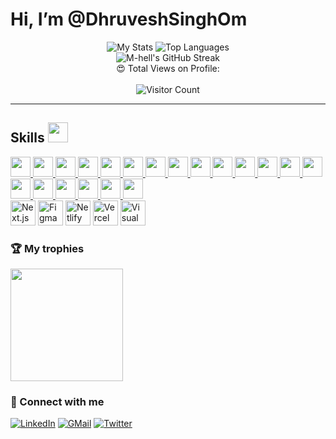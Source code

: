 
<!--
**DhruveshOm/DhruveshOm** is a ✨ _special_ ✨ repository because its `README.md` (this file) appears on your GitHub profile.

Here are some ideas to get you started:

- 🔭 I’m currently working on ...
- 🌱 I’m currently learning ...
- 👯 I’m looking to collaborate on ...
- 🤔 I’m looking for help with ...
- 💬 Ask me about ...
- 📫 How to reach me: ...
- 😄 Pronouns: ...
- ⚡ Fun fact: ...
-->

# Hi, I’m @DhruveshSinghOm

<div align="center">
 <img src="https://github-readme-stats.vercel.app/api?username=M-hell&theme=midnight-purple" alt="My Stats" />
 <img src="https://github-readme-stats.vercel.app/api/top-langs/?username=M-hell&theme=midnight-purple" alt="Top Languages" />
</div>

<div align="center">
 <img src="https://github-readme-streak-stats.herokuapp.com/?user=M-hell&theme=vision-friendly-dark" alt="M-hell's GitHub Streak" />
</div>

<div align="center">
 😍 Total Views on Profile:<br><br> 
 <img src="https://profile-counter.glitch.me/M-hell/count.svg" alt="Visitor Count" />
</div>

---

<h2> Skills <img src = "https://raw.githubusercontent.com/rahulbanerjee26/githubProfileReadmeGenerator/main/gifs/code.gif" width = 32px height=32px> </h2>

<a href="https://github.com/M-hell?tab=repositories&q=&type=&language=python&sort=">
 <img width="32px" height="32px" src="https://raw.githubusercontent.com/rahulbanerjee26/githubAboutMeGenerator/main/icons/python.svg">
</a>
<a href="https://github.com/M-hell?tab=repositories&q=&type=&language=c&sort=">
 <img width="32px" height="32px" src="https://raw.githubusercontent.com/rahulbanerjee26/githubAboutMeGenerator/main/icons/c.svg">
</a>
<a href="https://github.com/M-hell?tab=repositories&q=&type=&language=cpp&sort=">
 <img width="32px" height="32px" src="https://raw.githubusercontent.com/rahulbanerjee26/githubAboutMeGenerator/main/icons/cpp.svg">
</a>
<a href="https://github.com/M-hell?tab=repositories&q=&type=&language=java&sort=">
 <img width="32px" height="32px" src="https://raw.githubusercontent.com/rahulbanerjee26/githubAboutMeGenerator/main/icons/java.svg">
</a>
 
<a href="https://github.com/M-hell?tab=repositories&q=&type=&language=sqlite&sort=">
 <img width="32px" height="32px" src="https://raw.githubusercontent.com/rahulbanerjee26/githubAboutMeGenerator/main/icons/sqlite.svg">
</a>
 
<a href="https://github.com/M-hell?tab=repositories&q=&type=&language=html&sort=">
 <img width="32px" height="32px" src="https://raw.githubusercontent.com/rahulbanerjee26/githubAboutMeGenerator/main/icons/html.svg">
</a>
<a href="https://github.com/M-hell?tab=repositories&q=&type=&language=css&sort=">
 <img width="32px" height="32px" src="https://raw.githubusercontent.com/rahulbanerjee26/githubAboutMeGenerator/main/icons/css.svg">
</a>
<a href="https://github.com/M-hell?tab=repositories&q=&type=&language=javascript&sort=">
 <img width="32px" height="32px" src="https://raw.githubusercontent.com/rahulbanerjee26/githubAboutMeGenerator/main/icons/javascript.svg">
</a>
<a href="https://github.com/M-hell?tab=repositories&q=&type=&language=bootstrap&sort=">
 <img width="32px" height="32px" src="https://raw.githubusercontent.com/rahulbanerjee26/githubAboutMeGenerator/main/icons/bootstrap.svg">
</a>
<a href="https://github.com/M-hell?tab=repositories&q=&type=&language=tailwind&sort=">
 <img width="32px" height="32px" src="https://raw.githubusercontent.com/rahulbanerjee26/githubAboutMeGenerator/main/icons/tailwind.svg">
</a>
 
<a href="https://github.com/M-hell?tab=repositories&q=&type=&language=bash&sort=">
 <img width="32px" height="32px" src="https://raw.githubusercontent.com/rahulbanerjee26/githubAboutMeGenerator/main/icons/bash.svg">
</a>
 
<a href="https://github.com/M-hell?tab=repositories&q=&type=&language=express&sort=">
 <img width="32px" height="32px" src="https://raw.githubusercontent.com/rahulbanerjee26/githubAboutMeGenerator/main/icons/express.svg">
</a>
<a href="https://github.com/M-hell?tab=repositories&q=&type=&language=mongodb&sort=">
 <img width="32px" height="32px" src="https://raw.githubusercontent.com/rahulbanerjee26/githubAboutMeGenerator/main/icons/mongodb.svg">
</a>
<a href="https://github.com/M-hell?tab=repositories&q=&type=&language=mysql&sort=">
 <img width="32px" height="32px" src="https://raw.githubusercontent.com/rahulbanerjee26/githubAboutMeGenerator/main/icons/mysql.svg">
</a>
<a href="https://github.com/M-hell?tab=repositories&q=&type=&language=nodejs&sort=">
 <img width="32px" height="32px" src="https://raw.githubusercontent.com/rahulbanerjee26/githubAboutMeGenerator/main/icons/nodejs.svg">
</a>
<a href="https://github.com/M-hell?tab=repositories&q=&type=&language=postman&sort=">
 <img width="32px" height="32px" src="https://raw.githubusercontent.com/rahulbanerjee26/githubAboutMeGenerator/main/icons/postman.svg">
</a>
<a href="https://github.com/M-hell?tab=repositories&q=&type=&language=postgresql&sort=">
 <img width="32px" height="32px" src="https://raw.githubusercontent.com/rahulbanerjee26/githubAboutMeGenerator/main/icons/postgresql.svg">
</a>
<a href="https://github.com/M-hell?tab=repositories&q=&type=&language=reactjs&sort=">
 <img width="32px" height="32px" src="https://raw.githubusercontent.com/rahulbanerjee26/githubAboutMeGenerator/main/icons/reactjs.svg">
</a>
 
<a href="https://github.com/M-hell?tab=repositories&q=&type=&language=git&sort=">
 <img width="32px" height="32px" src="https://raw.githubusercontent.com/rahulbanerjee26/githubAboutMeGenerator/main/icons/git.svg">
</a>
<a href="https://github.com/M-hell?tab=repositories&q=&type=&language=github&sort=">
 <img width="32px" height="32px" src="https://raw.githubusercontent.com/rahulbanerjee26/githubAboutMeGenerator/main/icons/github.svg">
</a>


 <div align-center> 
 <img src="https://soshace.com/wp-content/uploads/2019/10/Getting-Started-with-NextJS.jpg" alt="Next.js" height="40">
 
 
 <img src="https://upload.wikimedia.org/wikipedia/commons/thumb/3/33/Figma-logo.svg/1200px-Figma-logo.svg.png" alt="Figma" height="40">
 
 
 <img src="https://jeancochrane.com/static/images/blog/netlify-identity-dealbreakers/netlify-logo.png" alt="Netlify" height="40">
 
 
 <img src="https://mms.businesswire.com/media/20211123005573/en/929867/23/vercel-logo-freelogovectors.net.jpg" alt="Vercel" height="40">
 
 
 <img src="https://upload.wikimedia.org/wikipedia/commons/thumb/9/9a/Visual_Studio_Code_1.35_icon.svg/2048px-Visual_Studio_Code_1.35_icon.svg.png" alt="Visual Studio Code" height="40">
 
</div>




 ### 🏆 My trophies

<img height="180" src="https://github-profile-trophy.vercel.app/?username=M-hell&column=8&theme=algolia&no-frame=true"/>

### 🤝 Connect with me

[![LinkedIn](https://img.shields.io/badge/LinkedIn-0077B5?style=for-the-badge&logo=linkedin&logoColor=white)](https://www.linkedin.com/in/dhruvesh-singh-om-3ab726297/)
[![GMail](https://img.shields.io/badge/Gmail-D14836?style=for-the-badge&logo=gmail&logoColor=white)](mailto:dhruvesh.singhom@gmail.com)
[![Twitter](https://img.shields.io/badge/Twitter-1DA1F2?style=for-the-badge&logo=twitter&logoColor=white)](https://twitter.com/M-hell)
